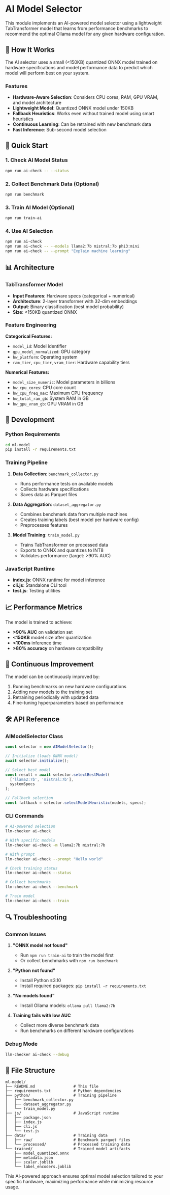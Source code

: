 # AI Model Selector

This module implements an AI-powered model selector using a lightweight TabTransformer model that learns from performance benchmarks to recommend the optimal Ollama model for any given hardware configuration.

## 🧠 How It Works

The AI selector uses a small (<150KB) quantized ONNX model trained on hardware specifications and model performance data to predict which model will perform best on your system.

### Features

- **Hardware-Aware Selection**: Considers CPU cores, RAM, GPU VRAM, and model architecture
- **Lightweight Model**: Quantized ONNX model under 150KB
- **Fallback Heuristics**: Works even without trained model using smart heuristics
- **Continuous Learning**: Can be retrained with new benchmark data
- **Fast Inference**: Sub-second model selection

## 🚀 Quick Start

### 1. Check AI Model Status
```bash
npm run ai-check -- --status
```

### 2. Collect Benchmark Data (Optional)
```bash
npm run benchmark
```

### 3. Train AI Model (Optional)
```bash
npm run train-ai
```

### 4. Use AI Selection
```bash
npm run ai-check
npm run ai-check -- --models llama2:7b mistral:7b phi3:mini
npm run ai-check -- --prompt "Explain machine learning"
```

## 📊 Architecture

### TabTransformer Model
- **Input Features**: Hardware specs (categorical + numerical)
- **Architecture**: 2-layer transformer with 32-dim embeddings
- **Output**: Binary classification (best model probability)
- **Size**: <150KB quantized ONNX

### Feature Engineering
**Categorical Features:**
- `model_id`: Model identifier
- `gpu_model_normalized`: GPU category
- `hw_platform`: Operating system
- `ram_tier`, `cpu_tier`, `vram_tier`: Hardware capability tiers

**Numerical Features:**
- `model_size_numeric`: Model parameters in billions
- `hw_cpu_cores`: CPU core count
- `hw_cpu_freq_max`: Maximum CPU frequency
- `hw_total_ram_gb`: System RAM in GB
- `hw_gpu_vram_gb`: GPU VRAM in GB

## 🔧 Development

### Python Requirements
```bash
cd ml-model
pip install -r requirements.txt
```

### Training Pipeline
1. **Data Collection**: `benchmark_collector.py`
   - Runs performance tests on available models
   - Collects hardware specifications
   - Saves data as Parquet files

2. **Data Aggregation**: `dataset_aggregator.py`
   - Combines benchmark data from multiple machines
   - Creates training labels (best model per hardware config)
   - Preprocesses features

3. **Model Training**: `train_model.py`
   - Trains TabTransformer on processed data
   - Exports to ONNX and quantizes to INT8
   - Validates performance (target: >90% AUC)

### JavaScript Runtime
- **index.js**: ONNX runtime for model inference
- **cli.js**: Standalone CLI tool
- **test.js**: Testing utilities

## 📈 Performance Metrics

The model is trained to achieve:
- **>90% AUC** on validation set
- **<150KB** model size after quantization
- **<100ms** inference time
- **>80% accuracy** on hardware compatibility

## 🔄 Continuous Improvement

The model can be continuously improved by:
1. Running benchmarks on new hardware configurations
2. Adding new models to the training set
3. Retraining periodically with updated data
4. Fine-tuning hyperparameters based on performance

## 🛠️ API Reference

### AIModelSelector Class

```javascript
const selector = new AIModelSelector();

// Initialize (loads ONNX model)
await selector.initialize();

// Select best model
const result = await selector.selectBestModel(
  ['llama2:7b', 'mistral:7b'], 
  systemSpecs
);

// Fallback selection
const fallback = selector.selectModelHeuristic(models, specs);
```

### CLI Commands

```bash
# AI-powered selection
llm-checker ai-check

# With specific models
llm-checker ai-check -m llama2:7b mistral:7b

# With prompt
llm-checker ai-check --prompt "Hello world"

# Check training status
llm-checker ai-check --status

# Collect benchmarks
llm-checker ai-check --benchmark

# Train model
llm-checker ai-check --train
```

## 🔍 Troubleshooting

### Common Issues

1. **"ONNX model not found"**
   - Run `npm run train-ai` to train the model first
   - Or collect benchmarks with `npm run benchmark`

2. **"Python not found"**
   - Install Python ≥3.10
   - Install required packages: `pip install -r requirements.txt`

3. **"No models found"**
   - Install Ollama models: `ollama pull llama2:7b`

4. **Training fails with low AUC**
   - Collect more diverse benchmark data
   - Run benchmarks on different hardware configurations

### Debug Mode
```bash
llm-checker ai-check --debug
```

## 📝 File Structure

```
ml-model/
├── README.md                 # This file
├── requirements.txt          # Python dependencies
├── python/                   # Training pipeline
│   ├── benchmark_collector.py
│   ├── dataset_aggregator.py
│   └── train_model.py
├── js/                       # JavaScript runtime
│   ├── package.json
│   ├── index.js
│   ├── cli.js
│   └── test.js
├── data/                     # Training data
│   ├── raw/                  # Benchmark parquet files
│   └── processed/            # Processed training data
└── trained/                  # Trained model artifacts
    ├── model_quantized.onnx
    ├── metadata.json
    ├── scaler.joblib
    └── label_encoders.joblib
```

This AI-powered approach ensures optimal model selection tailored to your specific hardware, maximizing performance while minimizing resource usage.